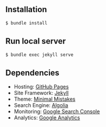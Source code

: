 ## Installation

```sh
$ bundle install
```

## Run local server

```sh
$ bundle exec jekyll serve
```

## Dependencies

- Hosting: [GitHub Pages](https://docs.github.com/ja/pages)
- Site Framework: [Jekyll](https://jekyllrb.com/)
- Theme: [Minimal Mistakes](https://github.com/mmistakes/minimal-mistakes)
- Search Engine: [Algolia](https://www.algolia.com/)
- Monitoring: [Google Search Console](https://search.google.com/u/2/search-console?resource_id=https%3A%2F%2Fdarquro.github.io%2F)
- Analytics: [Google Analytics](https://analytics.google.com/analytics/web/?authuser=2#/p257487216/reports/defaulthome?params=_u..nav%3Ddefault)